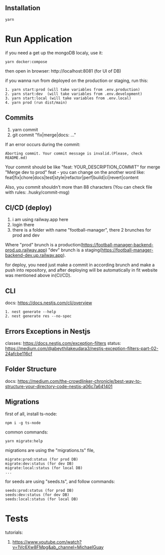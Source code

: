 ## Installation
```
yarn
```

# Run Application
if you need a get up the mongoDB localy, use it:
```
yarn docker:compose
```
then open in browser: http://localhost:8081 (for UI of DB)

if you wanna run from deployed on the production or staging, run this:
```
1. yarn start:prod (will take variables from .env.production)
2. yarn start:dev  (will take variables from .env.development)
3. yarn start:local (will take variables from .env.local)
4. yarn prod (run dist/main)
```

## Commits
1. yarn commit
2. git commit "fix|merge|docs: ..."

If an error occurs during the commit:
```
Aborting commit. Your commit message is invalid.(Please, check README.md)
```
Your commit should be like "feat: YOUR_DESCRIPTION_COMMIT"
for merge "Merge dev to prod"
feat - you can change on the another word like: feat|fix|chore|docs|test|style|refactor|perf|build|ci|revert|content

Also, you commit shouldn't more than 88 characters
(You can check file with rules: .husky/commit-msg)

## CI/CD (deploy)
1. i am using railway.app here
2. login there
3. there is a folder with name "football-manager", there 2 brunches for prod and dev

Where "prod" brunch is a production(https://football-manager-backend-prod.up.railway.app) "dev" brunch is a staging(https://football-manager-backend-dev.up.railway.app).

for deploy, you need just make a commit in according brunch and make a push into repository, and after deploying will be automatically in fit website was mentioned above in(CI/CD).

## CLI
docs: https://docs.nestjs.com/cli/overview
```
1. nest generate --help
2. nest generate res --no-spec
```

## Errors Exceptions in Nestjs
classes: https://docs.nestjs.com/exception-filters
status: https://medium.com/@abeythilakeudara3/nestjs-exception-filters-part-02-24afcbe116cf

## Folder Structure
docs: https://medium.com/the-crowdlinker-chronicle/best-way-to-structure-your-directory-code-nestjs-a06c7a641401

## Migrations
first of all, install ts-node:
```
npm i -g ts-node
```

common commands:
```
yarn migrate:help
```

migrations are using the "migrations.ts" file,
```
migrate:prod:status (for prod DB)
migrate:dev:status (for dev DB)
migrate:local:status (for local DB)
...
```

for seeds are using "seeds.ts", and follow commands:
```
seeds:prod:status (for prod DB)
seeds:dev:status (for dev DB)
seeds:local:status (for local DB)
```

# Tests
tutorials:
1. https://www.youtube.com/watch?v=1Vc6Xw8FMpg&ab_channel=MichaelGuay
